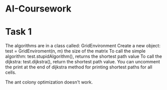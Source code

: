 # AI-Coursework

# Task 1

The algorithms are in a class called: GridEnvironment
Create a new object: test = GridEnviroment(n, m) the size of the matrix
To call the simple algorithm: test.stupidAlgorithm(), returns the shortest path value
To call the dijkstra: test.dijkstra(), return the shortest path value. You can uncomment the print at the end of dijkstra method for printing shortest paths for all cells.

The ant colony optimization doesn't work.